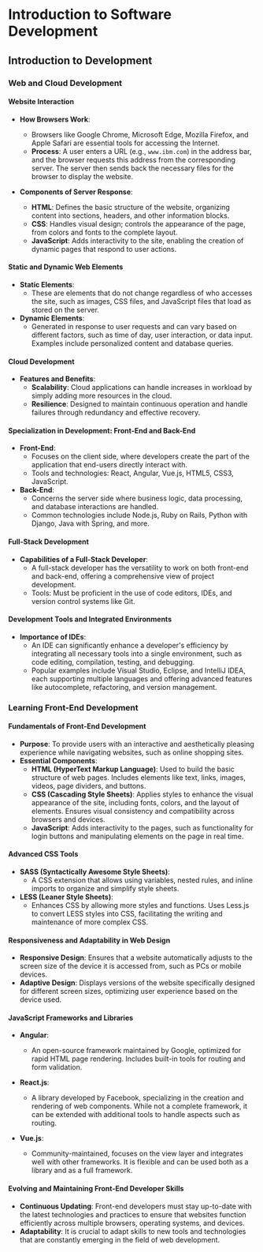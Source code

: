 # Introduction to Software Development

## Introduction to Development

### Web and Cloud Development

#### **Website Interaction**
   - **How Browsers Work**:
     - Browsers like Google Chrome, Microsoft Edge, Mozilla Firefox, and Apple Safari are essential tools for accessing the Internet.
     - **Process**: A user enters a URL (e.g., `www.ibm.com`) in the address bar, and the browser requests this address from the corresponding server. The server then sends back the necessary files for the browser to display the website.
   
   - **Components of Server Response**:
     - **HTML**: Defines the basic structure of the website, organizing content into sections, headers, and other information blocks.
     - **CSS**: Handles visual design; controls the appearance of the page, from colors and fonts to the complete layout.
     - **JavaScript**: Adds interactivity to the site, enabling the creation of dynamic pages that respond to user actions.

#### **Static and Dynamic Web Elements**
   - **Static Elements**: 
     - These are elements that do not change regardless of who accesses the site, such as images, CSS files, and JavaScript files that load as stored on the server.
   - **Dynamic Elements**:
     - Generated in response to user requests and can vary based on different factors, such as time of day, user interaction, or data input. Examples include personalized content and database queries.

#### **Cloud Development**
   - **Features and Benefits**:
     - **Scalability**: Cloud applications can handle increases in workload by simply adding more resources in the cloud.
     - **Resilience**: Designed to maintain continuous operation and handle failures through redundancy and effective recovery.

#### **Specialization in Development: Front-End and Back-End**
   - **Front-End**:
     - Focuses on the client side, where developers create the part of the application that end-users directly interact with.
     - Tools and technologies: React, Angular, Vue.js, HTML5, CSS3, JavaScript.
   - **Back-End**:
     - Concerns the server side where business logic, data processing, and database interactions are handled.
     - Common technologies include Node.js, Ruby on Rails, Python with Django, Java with Spring, and more.

#### **Full-Stack Development**
   - **Capabilities of a Full-Stack Developer**:
     - A full-stack developer has the versatility to work on both front-end and back-end, offering a comprehensive view of project development.
     - Tools: Must be proficient in the use of code editors, IDEs, and version control systems like Git.

#### **Development Tools and Integrated Environments**
   - **Importance of IDEs**:
     - An IDE can significantly enhance a developer's efficiency by integrating all necessary tools into a single environment, such as code editing, compilation, testing, and debugging.
     - Popular examples include Visual Studio, Eclipse, and IntelliJ IDEA, each supporting multiple languages and offering advanced features like autocomplete, refactoring, and version management.

### Learning Front-End Development

#### **Fundamentals of Front-End Development**
   - **Purpose**: To provide users with an interactive and aesthetically pleasing experience while navigating websites, such as online shopping sites.
   - **Essential Components**:
     - **HTML (HyperText Markup Language)**: Used to build the basic structure of web pages. Includes elements like text, links, images, videos, page dividers, and buttons.
     - **CSS (Cascading Style Sheets)**: Applies styles to enhance the visual appearance of the site, including fonts, colors, and the layout of elements. Ensures visual consistency and compatibility across browsers and devices.
     - **JavaScript**: Adds interactivity to the pages, such as functionality for login buttons and manipulating elements on the page in real time.

#### **Advanced CSS Tools**
   - **SASS (Syntactically Awesome Style Sheets)**:
     - A CSS extension that allows using variables, nested rules, and inline imports to organize and simplify style sheets.
   - **LESS (Leaner Style Sheets)**:
     - Enhances CSS by allowing more styles and functions. Uses Less.js to convert LESS styles into CSS, facilitating the writing and maintenance of more complex CSS.

#### **Responsiveness and Adaptability in Web Design**
   - **Responsive Design**: Ensures that a website automatically adjusts to the screen size of the device it is accessed from, such as PCs or mobile devices.
   - **Adaptive Design**: Displays versions of the website specifically designed for different screen sizes, optimizing user experience based on the device used.

#### **JavaScript Frameworks and Libraries**
   - **Angular**:
     - An open-source framework maintained by Google, optimized for rapid HTML page rendering. Includes built-in tools for routing and form validation.
   - **React.js**:
     - A library developed by Facebook, specializing in the creation and rendering of web components. While not a complete framework, it can be extended with additional tools to handle aspects such as routing.
  

 - **Vue.js**:
     - Community-maintained, focuses on the view layer and integrates well with other frameworks. It is flexible and can be used both as a library and as a full framework.

#### **Evolving and Maintaining Front-End Developer Skills**
   - **Continuous Updating**: Front-end developers must stay up-to-date with the latest technologies and practices to ensure that websites function efficiently across multiple browsers, operating systems, and devices.
   - **Adaptability**: It is crucial to adapt skills to new tools and technologies that are constantly emerging in the field of web development.